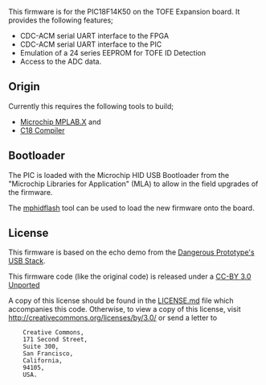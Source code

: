 This firmware is for the PIC18F14K50 on the TOFE Expansion board. It provides
the following features;

 * CDC-ACM serial UART interface to the FPGA
 * CDC-ACM serial UART interface to the PIC
 * Emulation of a 24 series EEPROM for TOFE ID Detection
 * Access to the ADC data.

## Origin

Currently this requires the following tools to build;
 * [Microchip MPLAB.X](https://github.com/DangerousPrototypes/USB_stack) and
 * [C18 Compiler](http://www.microchip.com/c18)

## Bootloader

The PIC is loaded with the Microchip HID USB Bootloader from the "Microchip
Libraries for Application" (MLA) to allow in the field upgrades of the
firmware.

The [mphidflash](https://code.google.com/p/mphidflash/) tool can be used to
load the new firmware onto the board.

## License

This firmware is based on the echo demo from the
[Dangerous Prototype's USB Stack](https://github.com/DangerousPrototypes/USB_stack).

This firmware code (like the original code) is released under a 
[CC-BY 3.0 Unported](http://creativecommons.org/licenses/by/3.0/) 

A copy of this license should be found in the [LICENSE.md](LICENSE.md) file
which accompanies this code. Otherwise, to view a copy of this license, visit
http://creativecommons.org/licenses/by/3.0/ or send a letter to

        Creative Commons,
        171 Second Street,
        Suite 300,
        San Francisco,
        California,
        94105,
        USA.

